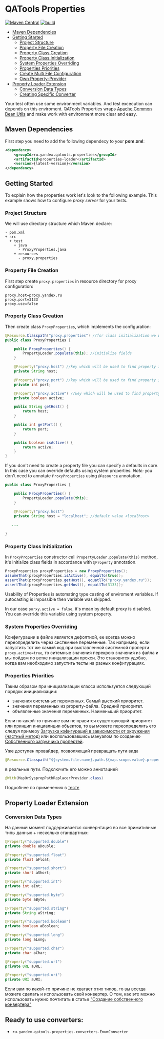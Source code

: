 # QATools Properties

[![Maven Central](https://maven-badges.herokuapp.com/maven-central/ru.yandex.qatools.properties/properties-loader/badge.svg?style=flat)](http://mvnrepository.com/artifact/ru.yandex.qatools.properties/properties-loader) [![build](https://img.shields.io/teamcity/http/teamcity.qatools.ru/s/properties_development_deploy.svg?style=flat)](http://teamcity.qatools.ru/viewType.html?buildTypeId=properties_development_deploy&guest=1)

* [Maven Dependencies](#maven-dependencies)
* [Getting Started](#getting-started)
    * [Project Structure](#project-structure)
    * [Property File Creation](#property-file-creation)
    * [Property Class Creation](#property-class-creation)
    * [Property Class Initialization](#property-class-initialization)
    * [System Properties Overriding](#system-properties-overriding)
    * [Properties Priorities](#properties-priorities)
    * [Create Multi File Configuration][create-multi-file-configuration]
    * [Own Property-Provider][creation-custom-property-provider]
* [Property Loader Extension](#property-loader-extension)
    * [Conversion Data Types](#conversion-data-types)
    * [Creating Specific Converter][creation-custom-converter]

Your test often use some environment variables. And test excecution can depends on this enviroment. QATools Properties wraps [Apache Common Bean Utils](http://commons.apache.org/proper/commons-beanutils/) and make work with environment more clear and easy.

## Maven Dependencies

First step you need to add the following dependecy to your **pom.xml**:

```xml
<dependency>
    <groupId>ru.yandex.qatools.properties</groupId>
    <artifactId>properties-loader</artifactId>
    <version>{latest-version}</version>
</dependency>
```

## Getting Started

To explain how the properties work let's look to the following example. This example shows how to configure *proxy server* for your tests.

### Project Structure

We will use directory structure which Maven declare:

```
- pom.xml
+ src
  + test
    + java
      - ProxyProperties.java
    + resources
      - proxy.properties
```

### Property File Creation

First step create `proxy.properties` in resource directory for proxy configuration:

```properties
proxy.host=proxy.yandex.ru
proxy.port=3133
proxy.use=false
```

### Property Class Creation

Then create class `ProxyProperties`, which implements the configuration:

```java
@Resource.Classpath("proxy.properties") //for class initialization we will use a file proxy.poerties
public class ProxyProperties {

    public ProxyProperties() {
        PropertyLoader.populate(this); //initialize fields
    }

    @Property("proxy.host") //key which will be used to find property in environment
    private String host;

    @Property("proxy.port") //key which will be used to find property in environment
    private int port;

    @Property("proxy.active") //key which will be used to find property in environment
    private boolean active;

    public String getHost() {
        return host;
    }

    public int getPort() {
        return port;
    }

    public boolean isActive() {
        return active;
    }
}
```

If you don't need to create a property file you can specify a defaults in core. In this case you can override defaults using system properties. *Note:* you don't need to annotate `ProxyProperties` using `@Resource` annotation. 
```java
public class ProxyProperties {

    public ProxyProperties() {
        PropertyLoader.populate(this);
    }

    @Property("proxy.host")
    private String host = "localhost"; //default value <localhost>

   ...
   
}
```

### Property Class Initialization

In `ProxyProperties` constructor call `PropertyLoader.populate(this)` method, it's initialize class fields in accordance with `@Property` annotation.

```java
ProxyProperties proxyProperties = new ProxyProperties();
assumeThat(proxyProperties.isActive(), equalTo(true));
assertThat(proxyProperties.getHost(), equatlTo("proxy.yandex.ru"));
assertThat(proxyProperties.getHost(), equatlTo(3133));
```

Usability of Properties is automating type casting of enviroment variables. If autocasting is impossible then variable was skipped. 

In our case `porxy.active = false`, it's mean by default proxy is disabled. You can override this variable using system property.

### System Properties Overriding

Конфигурации в файле является дефолтной, ее всегда можно переопределить через системные переменные. 
Так например, если запустить тот же самый код при выставленной системной проперти `proxy.active=true`, 
то ситемные значения перекрою значения из файла и мы пойдем по ветке иницализации прокси. 
Это становится удобно, когда вам необходимо запустить тесты на разных конфигурациях. 

### Properties Priorities

Таким образом при инициализации класса используется следующий порядок инициализации:
- значения системных переменных. Самый высокий приоритет.
- значения переменных из property-файла. Средний приоритет.
- объявленные значения переменных. Наименьший приоритет.

Если по какой-то причине вам не нравится существующий приоритет или принцип инициалиции объектов, 
то вы можете переопределить его следуя примеру [Загрузка кофигураций в зависимости от окружения (частный метод)][create-multi-file-configuration]
или воспользовавшись мануалом по созданию [Cобственного загрузчика пропертей][creation-custom-property-provider].

Уже доступен провайдер, позволяющий превращать пути вида
```java
@Resource.Classpath("${system.file.name}.path.${map.scope.value}.properties")
```
в реальные пути. Подключить его можно аннотацией

```java
@With(MapOrSyspropPathReplacerProvider.class)
```
Подробнее по применению в [тесте][custom-provider-test]


## Property Loader Extension

### Conversion Data Types

На данный момент поддерживается конвернтация во все примитивные типы данных + несколько стандартных:

```java
@Property("supported.double")
private double aDouble;

@Property("supported.float")
private float aFloat;

@Property("supported.short")
private short aShort;

@Property("supported.int")
private int aInt;

@Property("supported.byte")
private byte aByte;

@Property("supported.string")
private String aString;

@Property("supported.boolean")
private boolean aBoolean;

@Property("supported.long")
private long aLong;

@Property("supported.char")
private char aChar;

@Property("supported.url")
private URL aURL;

@Property("supported.uri")
private URI aURI;

```

Если вам по какой-то причине не хватает этих типов, то вы всегда можете сделать и использовать свой конвертер.
О том, как это можно использовать нужно почтитать в статье
["Создание собственного конвертера"][creation-custom-converter]

## Ready to use converters: 
- `ru.yandex.qatools.properties.converters.EnumConverter`


[custom-provider-test]: https://github.com/yandex-qatools/properties/blob/master/properties-loader/src/test/java/ru/yandex/qatools/properties/CustomPropertyProviderTest.java
[creation-custom-converter]: https://github.com/yandex-qatools/properties/blob/master/properties-loader/src/site/creation-custom-converter.ru.md
[create-multi-file-configuration]: https://github.com/yandex-qatools/properties/blob/master/properties-loader/src/site/create-multi-file-configuration.ru.md
[creation-custom-property-provider]: https://github.com/yandex-qatools/properties/blob/master/properties-loader/src/site/creation-custom-property-provider.ru.md
